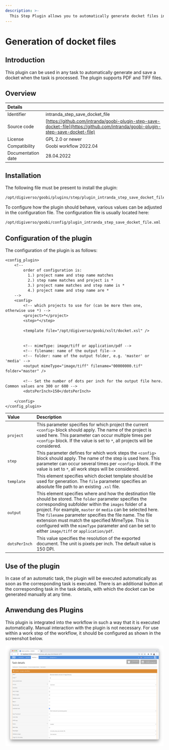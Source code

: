 ```yaml
---
description: >-
  This Step Plugin allows you to automatically generate docket files in various file formats.
---
```


# Generation of docket files

## Introduction

This plugin can be used in any task to automatically generate and save a docket when the task is processed. The plugin supports PDF and TIFF files.

## Overview

| Details |  |
| :--- | :--- |
| Identifier | intranda\_step\_save_docket_file |
| Source code | [https://github.com/intranda/goobi-plugin-step-save-docket-file](https://github.com/intranda/goobi-plugin-step-save-docket-file) |
| License | GPL 2.0 or newer |
| Compatibility | Goobi workflow 2022.04 |
| Documentation date | 28.04.2022 |

## Installation

The following file must be present to install the plugin:

```bash
/opt/digiverso/goobi/plugins/step/plugin_intranda_step_save_docket_file.jar
```

To configure how the plugin should behave, various values can be adjusted in the configuration file. The configuration file is usually located here:

```bash
/opt/digiverso/goobi/config/plugin_intranda_step_save_docket_file.xml
```

## Configuration of the plugin

The configuration of the plugin is as follows:

```markup
<config_plugin>
    <!--
        order of configuration is:
          1.) project name and step name matches
          2.) step name matches and project is *
          3.) project name matches and step name is *
          4.) project name and step name are *
    -->
    <config>
        <!-- which projects to use for (can be more then one, otherwise use *) -->
        <project>*</project>
        <step>*</step>

        <template file="/opt/digiverso/goobi/xslt/docket.xsl" />


        <!-- mimeType: image/tiff or application/pdf -->
        <!-- filename: name of the output file-->
        <!-- folder: name of the output folder, e.g. 'master' or 'media' -->
        <output mimeType="image/tiff" filename="00000000.tif" folder="master" />

        <!-- Set the number of dots per inch for the output file here. Common values are 300 or 600 -->
        <dotsPerInch>150</dotsPerInch>

    </config>
</config_plugin>
```

| Value | Description |
| :--- | :--- |
| `project` |  This parameter specifies for which project the current `<config>` block should apply. The name of the project is used here. This parameter can occur multiple times per `<config>` block. If the value is set to `*`, all projects will be considered. |
| `step` | This parameter defines for which work steps the `<config>` block should apply. The name of the step is used here. This parameter can occur several times per `<config>` block. If the value is set to `*`, all work steps will be considered. |
| `template` | This element specifies which docket template should be used for generation. The `file` parameter specifies an absolute file path to an existing `.xsl` file. |
| `output` | This element specifies where and how the destination file should be stored. The `folder` parameter specifies the corresponding subfolder within the `images` folder of a project. For example, `master` or `media` can be selected here. The `filename` parameter specifies the file name. The file extension must match the specified MimeType. This is configured with the `mimeType` parameter and can be set to either `image/tiff` or `application/pdf`. |
| `dotsPerInch` | This value specifies the resolution of the exported document. The unit is pixels per inch. The default value is 150 DPI. |

## Use of the plugin

In case of an automatic task, the plugin will be executed automatically as soon as the corresponding task is executed. There is an additional button at the corresponding task in the task details, with which the docket can be generated manually at any time.

## Anwendung des Plugins
This plugin is integrated into the workflow in such a way that it is executed automatically. Manual interaction with the plugin is not necessary. For use within a work step of the workflow, it should be configured as shown in the screenshot below.

![Integration of the plugin into the workflow](../.gitbook/assets/intranda_step_save_docket_file_en.png)

